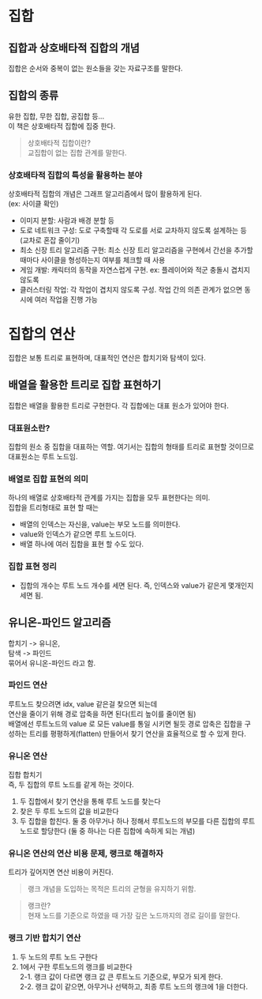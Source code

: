 # 집합

## 집합과 상호배타적 집합의 개념
집합은 순서와 중복이 없는 원소들을 갖는 자료구조를 말한다.

## 집합의 종류
유한 집합, 무한 집합, 공집합 등...  
이 책은 상호배타적 집합에 집중 한다.

> 상호배타적 집합이란?  
> 교집합이 없는 집합 관계를 말한다.



### 상호배타적 집합의 특성을 활용하는 분야
상호배타적 집합의 개념은 그래프 알고리즘에서 많이 활용하게 된다.  
(ex: 사이클 확인)

- 이미지 분할: 사람과 배경 분할 등
- 도로 네트워크 구성: 도로 구축할때 각 도로를 서로 교차하지 않도록 설계하는 등 (교차로 혼잡 줄이기)
- 최소 신장 트리 알고리즘 구현: 최소 신장 트리 알고리즘을 구현에서 간선을 추가할 때마다 사이클을 형성하는지 여부를 체크할 때 사용
- 게임 개발: 캐릭터의 동작을 자연스럽게 구현. ex: 플레이어와 적군 충돌시 겹치지 않도록
- 클러스터링 작업: 각 작업이 겹치지 않도록 구성. 작업 간의 의존 관계가 없으면 동시에 여러 작업을 진행 가능


# 집합의 연산

집합은 보통 트리로 표현하며, 대표적인 연산은 합치기와 탐색이 있다.

## 배열을 활용한 트리로 집합 표현하기
집합은 배열을 활용한 트리로 구현한다. 각 집합에는 대표 원소가 있어야 한다.

### 대표원소란?
집합의 원소 중 집합을 대표하는 역할. 여기서는 집합의 형태를 트리로 표현할 것이므로  
대표원소는 루트 노드임.

### 배열로 집합 표현의 의미
하나의 배열로 상호배타적 관계를 가지는 집합을 모두 표현한다는 의미.  
집합을 트리형태로 표현 할 때는
- 배열의 인덱스는 자신을, value는 부모 노드를 의미한다.
- value와 인덱스가 같으면 루트 노드이다.
- 배열 하나에 여러 집합을 표현 할 수도 있다.

### 집합 표현 정리
- 집합의 개수는 루트 노드 개수를 세면 된다. 즉, 인덱스와 value가 같은게 몇개인지 세면 됨.

## 유니온-파인드 알고리즘
합치기 -> 유니온,  
탐색 -> 파인드  
묶어서 유니온-파인드 라고 함.  

### 파인드 연산
루트노드 찾으려면 idx, value 같은걸 찾으면 되는데  
연산을 줄이기 위해 경로 압축을 하면 된다(트리 높이를 줄이면 됨)  
배열에선 루트노드의 value 로 모든 value를 통일 시키면 될듯
경로 압축은 집합을 구성하는 트리를 평평하게(flatten) 만들어서 찾기 연산을 효율적으로 할 수 있게 한다.  

### 유니온 연산
집합 합치기  
즉, 두 집합의 루트 노드를 같게 하는 것이다.  
1. 두 집합에서 찾기 연산을 통해 루트 노드를 찾는다
2. 찾은 두 루트 노드의 값을 비교한다
3. 두 집합을 합친다. 둘 중 아무거나 하나 정해서 루트노드의 부모를 다른 집합의 루트노드로 할당한다
   (둘 중 하나는 다른 집합에 속하게 되는 개념)

### 유니온 연산의 연산 비용 문제, 랭크로 해결하자
트리가 깊어지면 연산 비용이 커진다.  

> 랭크 개념을 도입하는 목적은 트리의 균형을 유지하기 위함.

> 랭크란?  
> 현재 노드를 기준으로 하였을 때 가장 깊은 노드까지의 경로 길이를 말한다.  

### 랭크 기반 합치기 연산
1. 두 노드의 루트 노드 구한다
2. 1에서 구한 루트노드의 랭크를 비교한다  
   2-1. 랭크 값이 다르면 랭크 값 큰 루트노드 기준으로, 부모가 되게 한다.  
   2-2. 랭크 값이 같으면, 아무거나 선택하고, 최종 루트 노드의 랭크에 1을 더한다.







